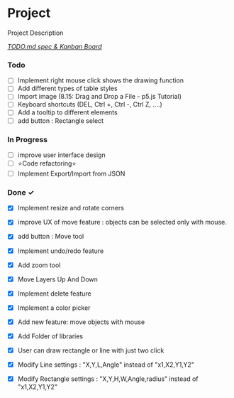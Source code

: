 # Project

Project Description

<em>[TODO.md spec & Kanban Board](https://bit.ly/3fCwKfM)</em>

### Todo

- [ ] Implement right mouse click shows the drawing function  
- [ ] Add different types of table styles  
- [ ] Import image (8.15: Drag and Drop a File - p5.js Tutorial)  
- [ ] Keyboard shortcuts (DEL, Ctrl +, Ctrl -, Ctrl Z, ....)  
- [ ] Add a tooltip to different elements  
- [ ] add button : Rectangle select  

### In Progress

- [ ] improve user interface design  
- [ ] ⭐Code refactoring⭐  
- [ ] Implement Export/Import from JSON  

### Done ✓

- [x] Implement resize and rotate corners  
- [x] improve UX of move feature : objects can be selected only with mouse.  
- [x] add button : Move tool  
- [x] Implement undo/redo feature  
- [x] Add zoom tool  
- [x] Move Layers Up And Down  
- [x] Implement delete feature  
- [x] Implement a color picker  
- [x] Add new feature: move objects with mouse  
- [x] Add Folder of libraries  
- [x] User can draw rectangle or line with just two click  
- [x] Modify Line settings : "X,Y,L,Angle" instead of "x1,X2,Y1,Y2"  
- [x] Modify Rectangle settings : "X,Y,H,W,Angle,radius" instead of "x1,X2,Y1,Y2"  

